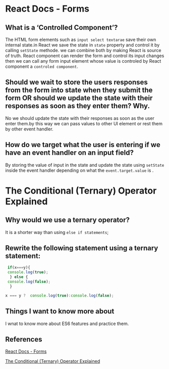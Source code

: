 # React Docs - Forms

## What is a ‘Controlled Component’?
The HTML form elements such as `input select textarae` save their own internal state.in React we save the state in `state` property and control it by calling `setState` methode. we can combine both by making React is source of truth. React component can render the form and  control its input changes then we can call any form input element whose value is controled by React component a `controled component`.
## Should we wait to store the users responses from the form into state when they submit the form OR should we update the state with their responses as soon as they enter them? Why.

No we should update the state with their responses as soon as the user enter them.by this way we can pass values to other UI element or rest them by other event handler. 
## How do we target what the user is entering if we have an event handler on an input field?
By storing the value of input in the state and update the state using `setState` inside the event handler depending on what the `event.target.value` is .

# The Conditional (Ternary) Operator Explained

## Why would we use a ternary operator?

It is a shorter way than using `else if statements`;
## Rewrite the following statement using a ternary statement:
```javascript
 if(x===y){
 console.log(true);
  } else {
 console.log(false);
  }
```

```javascript
x === y ?  console.log(true):console.log(false);
```

## Things I want to know more about

I wnat to know more about ES6 features and practice them.


## References 
[React Docs - Forms](https://reactjs.org/docs/forms.html)

[The Conditional (Ternary) Operator Explained](https://codeburst.io/javascript-the-conditional-ternary-operator-explained-cac7218beeff)
